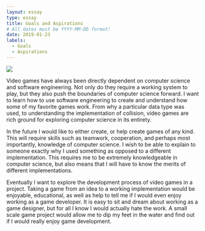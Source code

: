 ```yaml
---
layout: essay
type: essay
title: Goals and Aspirations
# All dates must be YYYY-MM-DD format!
date: 2019-01-23
labels:
  - Goals
  - Aspirations
---
```


<img class="ui medium left floated image" src="../images/rtfm.png">

Video games have always been directly dependent on computer science and software engineering. Not only do they require a working system to play, but they also push the boundaries of computer science forward. I want to learn how to use software engineering to create and understand how some of my favorite games work. From why a particular data type was used, to understanding the implementation of collision, video games are rich ground for exploring computer science in its entirety.

In the future I would like to either create, or help create games of any kind. This will require skills such as teamwork, cooperation, and perhaps most importantly, knowledge of computer science. I wish to be able to explain to someone exactly why I used something as opposed to a different implementation. This requires me to be extremely knowledgeable in computer science, but also means that I will have to know the merits of different implementations. 

Eventually I want to explore the development process of video games in a project. Taking a game from an idea to a working implementation would be enjoyable, educational, as well as help to tell me if I would even enjoy working as a game developer. It is easy to sit and dream about working as a game designer, but for all I know I would actually hate the work. A small scale game project would allow me to dip my feet in the water and find out if I would really enjoy game development.
